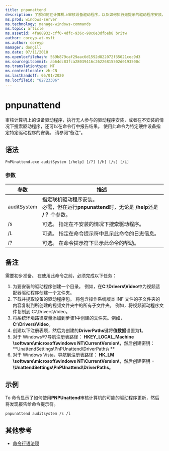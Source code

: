 ```yaml
---
title: pnpunattend
description: 了解如何在计算机上审核设备驱动程序，以及如何执行无提示的驱动程序安装。
ms.prod: windows-server
ms.technology: manage-windows-commands
ms.topic: article
ms.assetid: 4fa88932-cff0-4dfc-936c-98c0e3dfbeb8 britw
author: coreyp-at-msft
ms.author: coreyp
manager: dongill
ms.date: 07/11/2018
ms.openlocfilehash: 569b879caf29aac6d1592d822072f35021cec9d3
ms.sourcegitcommit: ab64dc83fca28039416c26226815502d0193500c
ms.translationtype: MT
ms.contentlocale: zh-CN
ms.lasthandoff: 05/01/2020
ms.locfileid: "82723306"
---
```

# <a name="pnpunattend"></a>pnpunattend

审核计算机上的设备驱动程序，执行无人参与的驱动程序安装，或者在不安装的情况下搜索驱动程序，还可以在命令行中报告结果。 使用此命令为特定硬件设备指定特定驱动程序的安装。 请参阅“备注”。

## <a name="syntax"></a>语法

```
PnPUnattend.exe auditSystem [/help] [/?] [/h] [/s] [/L]
```

### <a name="parameters"></a>参数

|参数|描述|
|---------|-----------|
|auditSystem|指定联机驱动程序安装。</br>必需，但在运行**pnpunattend**时，无论是 **/help**还是 **/？** 个参数。|
|/s|可选。 指定在不安装的情况下搜索驱动程序。|
|/L|可选。 指定在命令提示符中显示此命令的日志信息。|
|/?|可选。 在命令提示符下显示此命令的帮助。|

## <a name="remarks"></a>备注

需要初步准备。 在使用此命令之前，必须完成以下任务：

1. 为要安装的驱动程序创建一个目录。 例如，在**C:\Drivers\Video**中为视频适配器驱动程序创建一个文件夹。
2. 下载并提取设备的驱动程序包。 将包含操作系统版本 INF 文件的子文件夹的内容复制到所创建的视频文件夹中的所有子文件夹。 例如，将视频驱动程序文件复制到 C:\Drivers\Video。
3. 将系统环境路径变量添加到步骤1中创建的文件夹。例如， **C:\Drivers\Video**。
4. 创建以下注册表项，然后为创建的**DriverPaths**键将**值数据**设置为**1**。
5. 对于 Windows®7导航注册表路径： **HKEY_LOCAL_Machine \software\microsoft\windows NT\CurrentVersion\\**，然后创建密钥： **UnattendSettings\PnPUnattend\DriverPaths\\ **
6. 对于 Windows Vista，导航到注册表路径： **HK_LM \software\microsoft\windows NT\CurrentVersion\\**，然后创建密钥 = **\UnattendSettings\PnPUnattend\DriverPaths**。

## <a name="examples"></a>示例

To 命令显示了如何使用**PNPUnattend**审核计算机的可能的驱动程序更新，然后将发现报告给命令提示符。

```
pnpunattend auditsystem /s /l 
```

## <a name="additional-references"></a>其他参考

- [命令行语法项](command-line-syntax-key.md)